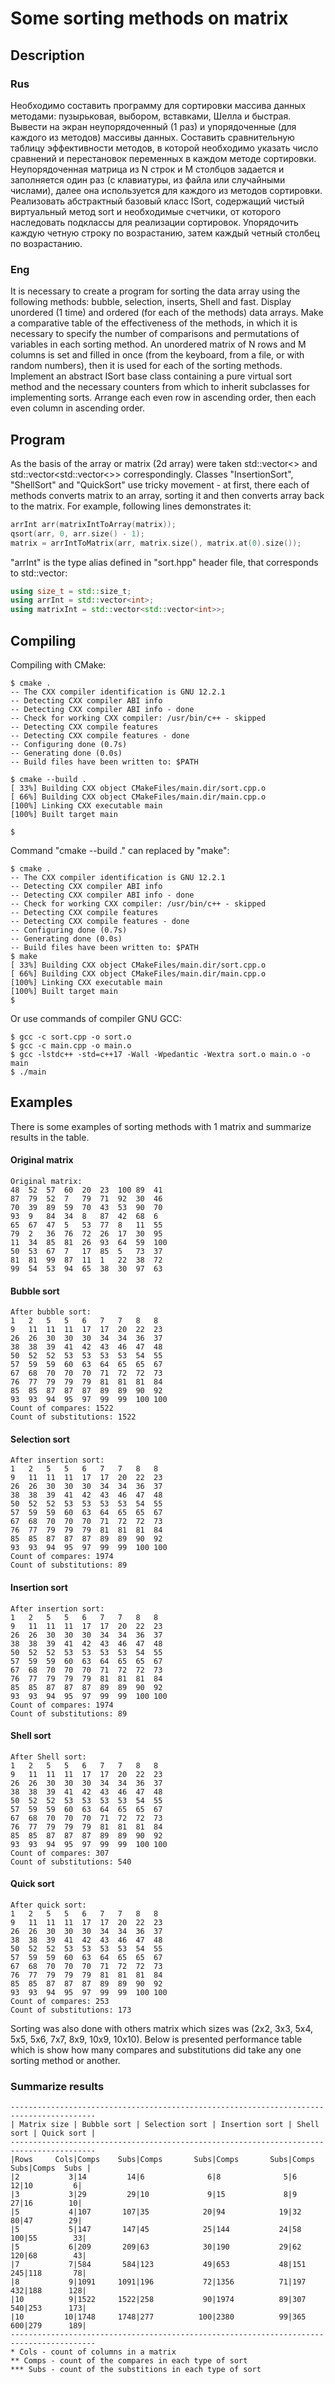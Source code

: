 # Some sorting methods on matrix

## Description

### Rus

Необходимо составить программу для сортировки массива данных методами: пузырьковая, выбором, вставками, Шелла и быстрая. Вывести на экран неупорядоченный (1 раз) и упорядоченные (для каждого из методов) массивы данных. Составить сравнительную таблицу эффективности методов, в которой необходимо указать число сравнений и перестановок переменных в каждом методе сортировки.
Неупорядоченная матрица из N строк и M столбцов задается и заполняется один раз (с клавиатуры, из файла или случайными числами), далее она используется для каждого из методов сортировки.
Реализовать абстрактный базовый класс ISort, содержащий чистый виртуальный метод sort и необходимые счетчики, от которого наследовать подклассы для реализации сортировок.
Упорядочить каждую четную строку по возрастанию, затем каждый четный столбец по возрастанию.

### Eng

It is necessary to create a program for sorting the data array using the following methods: bubble, selection, inserts, Shell and fast. Display unordered (1 time) and ordered (for each of the methods) data arrays. Make a comparative table of the effectiveness of the methods, in which it is necessary to specify the number of comparisons and permutations of variables in each sorting method.
An unordered matrix of N rows and M columns is set and filled in once (from the keyboard, from a file, or with random numbers), then it is used for each of the sorting methods.
Implement an abstract ISort base class containing a pure virtual sort method and the necessary counters from which to inherit subclasses for implementing sorts.
Arrange each even row in ascending order, then each even column in ascending order.

## Program

As the basis of the array or matrix (2d array) were taken std::vector<> and std::vector<std::vector<>> correspondingly. Classes "InsertionSort", "ShellSort" and "QuickSort" use tricky movement - at first, there each of methods converts matrix to an array, sorting it and then converts array back to the matrix.
For example, following lines demonstrates it:

```cpp
arrInt arr(matrixIntToArray(matrix));
qsort(arr, 0, arr.size() - 1);
matrix = arrIntToMatrix(arr, matrix.size(), matrix.at(0).size());
```

"arrInt" is the type alias defined in "sort.hpp" header file, that corresponds to std::vector<int>:

```cpp
using size_t = std::size_t;
using arrInt = std::vector<int>;
using matrixInt = std::vector<std::vector<int>>;
```

## Compiling

Compiling with CMake:

```console
$ cmake .
-- The CXX compiler identification is GNU 12.2.1
-- Detecting CXX compiler ABI info
-- Detecting CXX compiler ABI info - done
-- Check for working CXX compiler: /usr/bin/c++ - skipped
-- Detecting CXX compile features
-- Detecting CXX compile features - done
-- Configuring done (0.7s)
-- Generating done (0.0s)
-- Build files have been written to: $PATH

$ cmake --build .
[ 33%] Building CXX object CMakeFiles/main.dir/sort.cpp.o
[ 66%] Building CXX object CMakeFiles/main.dir/main.cpp.o
[100%] Linking CXX executable main
[100%] Built target main

$
```

Command "cmake --build ." can replaced by "make":

```console
$ cmake .
-- The CXX compiler identification is GNU 12.2.1
-- Detecting CXX compiler ABI info
-- Detecting CXX compiler ABI info - done
-- Check for working CXX compiler: /usr/bin/c++ - skipped
-- Detecting CXX compile features
-- Detecting CXX compile features - done
-- Configuring done (0.7s)
-- Generating done (0.0s)
-- Build files have been written to: $PATH
$ make
[ 33%] Building CXX object CMakeFiles/main.dir/sort.cpp.o
[ 66%] Building CXX object CMakeFiles/main.dir/main.cpp.o
[100%] Linking CXX executable main
[100%] Built target main
$
```

Or use commands of compiler GNU GCC:

```console
$ gcc -c sort.cpp -o sort.o
$ gcc -c main.cpp -o main.o
$ gcc -lstdc++ -std=c++17 -Wall -Wpedantic -Wextra sort.o main.o -o main
$ ./main
```

## Examples

There is some examples of sorting methods with 1 matrix and summarize results in the table.

#### Original matrix

```
Original matrix:
48	52	57	60	20	23	100	89	41
87	79	52	7	79	71	92	30	46
70	39	89	59	70	43	53	90	70
93	9	84	34	8	87	42	68	6
65	67	47	5	53	77	8	11	55
79	2	36	76	72	26	17	30	95
11	34	85	81	26	93	64	59	100
50	53	67	7	17	85	5	73	37
81	81	99	87	11	1	22	38	72
99	54	53	94	65	38	30	97	63
```

#### Bubble sort

```
After bubble sort:
1	2	5	5	6	7	7	8	8
9	11	11	11	17	17	20	22	23
26	26	30	30	30	34	34	36	37
38	38	39	41	42	43	46	47	48
50	52	52	53	53	53	53	54	55
57	59	59	60	63	64	65	65	67
67	68	70	70	70	71	72	72	73
76	77	79	79	79	81	81	81	84
85	85	87	87	87	89	89	90	92
93	93	94	95	97	99	99	100	100
Count of compares: 1522
Count of substitutions: 1522
```

#### Selection sort

```
After insertion sort:
1	2	5	5	6	7	7	8	8
9	11	11	11	17	17	20	22	23
26	26	30	30	30	34	34	36	37
38	38	39	41	42	43	46	47	48
50	52	52	53	53	53	53	54	55
57	59	59	60	63	64	65	65	67
67	68	70	70	70	71	72	72	73
76	77	79	79	79	81	81	81	84
85	85	87	87	87	89	89	90	92
93	93	94	95	97	99	99	100	100
Count of compares: 1974
Count of substitutions: 89
```

#### Insertion sort

```
After insertion sort:
1	2	5	5	6	7	7	8	8
9	11	11	11	17	17	20	22	23
26	26	30	30	30	34	34	36	37
38	38	39	41	42	43	46	47	48
50	52	52	53	53	53	53	54	55
57	59	59	60	63	64	65	65	67
67	68	70	70	70	71	72	72	73
76	77	79	79	79	81	81	81	84
85	85	87	87	87	89	89	90	92
93	93	94	95	97	99	99	100	100
Count of compares: 1974
Count of substitutions: 89
```

#### Shell sort

```
After Shell sort:
1	2	5	5	6	7	7	8	8
9	11	11	11	17	17	20	22	23
26	26	30	30	30	34	34	36	37
38	38	39	41	42	43	46	47	48
50	52	52	53	53	53	53	54	55
57	59	59	60	63	64	65	65	67
67	68	70	70	70	71	72	72	73
76	77	79	79	79	81	81	81	84
85	85	87	87	87	89	89	90	92
93	93	94	95	97	99	99	100	100
Count of compares: 307
Count of substitutions: 540
```

#### Quick sort

```
After quick sort:
1	2	5	5	6	7	7	8	8
9	11	11	11	17	17	20	22	23
26	26	30	30	30	34	34	36	37
38	38	39	41	42	43	46	47	48
50	52	52	53	53	53	53	54	55
57	59	59	60	63	64	65	65	67
67	68	70	70	70	71	72	72	73
76	77	79	79	79	81	81	81	84
85	85	87	87	87	89	89	90	92
93	93	94	95	97	99	99	100	100
Count of compares: 253
Count of substitutions: 173
```

Sorting was also done with others matrix which sizes was (2x2, 3x3, 5x4, 5x5, 5x6, 7x7, 8x9, 10x9, 10x10). Below is presented performance table which is show how many compares and substitutions did take any one sorting method or another.

### Summarize results

```
-----------------------------------------------------------------------------------------
| Matrix size | Bubble sort | Selection sort | Insertion sort | Shell sort | Quick sort |
-----------------------------------------------------------------------------------------
|Rows     Cols|Comps    Subs|Comps       Subs|Comps       Subs|Comps   Subs|Comps  Subs |
|2           3|14         14|6              6|8              5|6         12|10         6|
|3           3|29         29|10             9|15             8|9         27|16        10|
|5           4|107       107|35            20|94            19|32        80|47        29|
|5           5|147       147|45            25|144           24|58       100|55        33|
|5           6|209       209|63            30|190           29|62       120|68        43|
|7           7|584       584|123           49|653           48|151      245|118       78|
|8           9|1091     1091|196           72|1356          71|197      432|188      128|
|10          9|1522     1522|258           90|1974          89|307      540|253      173|
|10         10|1748     1748|277          100|2380          99|365      600|279      189|
-----------------------------------------------------------------------------------------
* Cols - count of columns in a matrix
** Comps - count of the compares in each type of sort
*** Subs - count of the substitions in each type of sort
```
